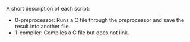 A short description of each script:
+ 0-preprocessor: Runs a C file through the preprocessor and save the result into another file.
+ 1-compiler: Compiles a C file but does not link.


